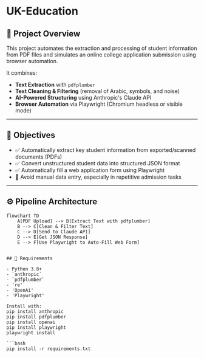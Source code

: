 # UK-Education

## 🧠 Project Overview

This project automates the extraction and processing of student information from PDF files and simulates an online college application submission using browser automation.

It combines:
- **Text Extraction** with `pdfplumber`
- **Text Cleaning & Filtering** (removal of Arabic, symbols, and noise)
- **AI-Powered Structuring** using Anthropic's Claude API
- **Browser Automation** via Playwright (Chromium headless or visible mode)

---

## 🎯 Objectives

- ✅ Automatically extract key student information from exported/scanned documents (PDFs)
- ✅ Convert unstructured student data into structured JSON format
- ✅ Automatically fill a web application form using Playwright
- 🚫 Avoid manual data entry, especially in repetitive admission tasks

---

## ⚙️ Pipeline Architecture

```mermaid
flowchart TD
    A[PDF Upload] --> B[Extract Text with pdfplumber]
    B --> C[Clean & Filter Text]
    C --> D[Send to Claude API]
    D --> E[Get JSON Response]
    E --> F[Use Playwright to Auto-Fill Web Form]


## 🔧 Requirements

- Python 3.8+
- `anthropic`
- `pdfplumber`
- 're'
- 'OpenAi'
- 'Playwright'

Install with:
pip install anthropic
pip install pdfplumber
pip install openai
pip install playwright
playwright install

```bash
pip install -r requirements.txt
